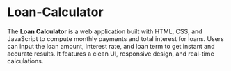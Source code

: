 # Loan-Calculator
The **Loan Calculator** is a web application built with HTML, CSS, and JavaScript to compute monthly payments and total interest for loans. Users can input the loan amount, interest rate, and loan term to get instant and accurate results. It features a clean UI, responsive design, and real-time calculations.
